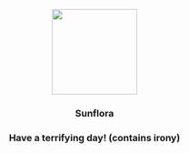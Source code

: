 <p align="center">
    <img src="https://raw.githubusercontent.com/PokeAPI/sprites/master/sprites/pokemon/192.png" width="150" height="150">
</p>
<h3 align="center"> <b>Sunflora</b></h3>
<h3 align="center">Have a terrifying day! (contains irony)</h3>
